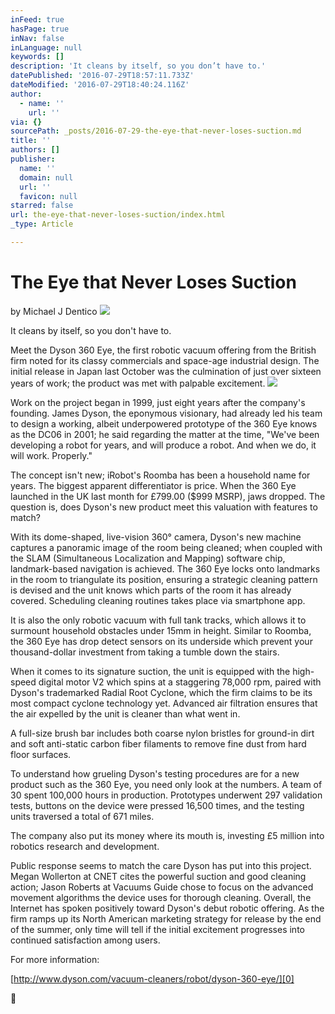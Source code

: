 ```yaml
---
inFeed: true
hasPage: true
inNav: false
inLanguage: null
keywords: []
description: 'It cleans by itself, so you don’t have to.'
datePublished: '2016-07-29T18:57:11.733Z'
dateModified: '2016-07-29T18:40:24.116Z'
author:
  - name: ''
    url: ''
via: {}
sourcePath: _posts/2016-07-29-the-eye-that-never-loses-suction.md
title: ''
authors: []
publisher:
  name: ''
  domain: null
  url: ''
  favicon: null
starred: false
url: the-eye-that-never-loses-suction/index.html
_type: Article

---
```

# The Eye that Never Loses Suction

by Michael J Dentico
![](https://the-grid-user-content.s3-us-west-2.amazonaws.com/88299089-6b8b-4ec1-a435-71f78df91255.jpg)

It cleans by itself, so you don't have to.

Meet the Dyson 360 Eye, the first robotic vacuum offering from the British firm noted for its classy commercials and space-age industrial design. The initial release in Japan last October was the culmination of just over sixteen years of work; the product was met with palpable excitement.
![](https://the-grid-user-content.s3-us-west-2.amazonaws.com/08112444-b43b-4ae2-a57e-23d1df354330.png)

Work on the project began in 1999, just eight years after the company's founding. James Dyson, the eponymous visionary, had already led his team to design a working, albeit underpowered prototype of the 360 Eye knows as the DC06 in 2001; he said regarding the matter at the time, "We've been developing a robot for years, and will produce a robot. And when we do, it will work. Properly."

The concept isn't new; iRobot's Roomba has been a household name for years. The biggest apparent differentiator is price. When the 360 Eye launched in the UK last month for £799.00 ($999 MSRP), jaws dropped. The question is, does Dyson's new product meet this valuation with features to match?

With its dome-shaped, live-vision 360° camera, Dyson's new machine captures a panoramic image of the room being cleaned; when coupled with the SLAM (Simultaneous Localization and Mapping) software chip, landmark-based navigation is achieved. The 360 Eye locks onto landmarks in the room to triangulate its position, ensuring a strategic cleaning pattern is devised and the unit knows which parts of the room it has already covered. Scheduling cleaning routines takes place via smartphone app.

It is also the only robotic vacuum with full tank tracks, which allows it to surmount household obstacles under 15mm in height. Similar to Roomba, the 360 Eye has drop detect sensors on its underside which prevent your thousand-dollar investment from taking a tumble down the stairs.

When it comes to its signature suction, the unit is equipped with the high-speed digital motor V2 which spins at a staggering 78,000 rpm, paired with Dyson's trademarked Radial Root Cyclone, which the firm claims to be its most compact cyclone technology yet. Advanced air filtration ensures that the air expelled by the unit is cleaner than what went in.

A full-size brush bar includes both coarse nylon bristles for ground-in dirt and soft anti-static carbon fiber filaments to remove fine dust from hard floor surfaces.

To understand how grueling Dyson's testing procedures are for a new product such as the 360 Eye, you need only look at the numbers. A team of 30 spent 100,000 hours in production. Prototypes underwent 297 validation tests, buttons on the device were pressed 16,500 times, and the testing units traversed a total of 671 miles.

The company also put its money where its mouth is, investing £5 million into robotics research and development.

Public response seems to match the care Dyson has put into this project. Megan Wollerton at CNET cites the powerful suction and good cleaning action; Jason Roberts at Vacuums Guide chose to focus on the advanced movement algorithms the device uses for thorough cleaning. Overall, the Internet has spoken positively toward Dyson's debut robotic offering. As the firm ramps up its North American marketing strategy for release by the end of the summer, only time will tell if the initial excitement progresses into continued satisfaction among users.

For more information:

[http://www.dyson.com/vacuum-cleaners/robot/dyson-360-eye/][0]



[0]: http://www.dyson.com/vacuum-cleaners/robot/dyson-360-eye/